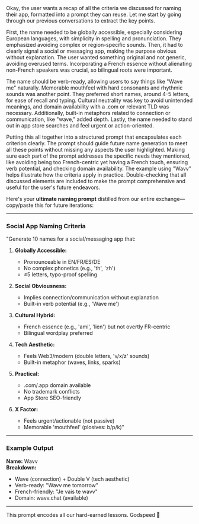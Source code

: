 <think>
Okay, the user wants a recap of all the criteria we discussed for naming their app, formatted into a prompt they can reuse. Let me start by going through our previous conversations to extract the key points.

First, the name needed to be globally accessible, especially considering European languages, with simplicity in spelling and pronunciation. They emphasized avoiding complex or region-specific sounds. Then, it had to clearly signal a social or messaging app, making the purpose obvious without explanation. The user wanted something original and not generic, avoiding overused terms. Incorporating a French essence without alienating non-French speakers was crucial, so bilingual roots were important.

The name should be verb-ready, allowing users to say things like "Wave me" naturally. Memorable mouthfeel with hard consonants and rhythmic sounds was another point. They preferred short names, around 4-5 letters, for ease of recall and typing. Cultural neutrality was key to avoid unintended meanings, and domain availability with a .com or relevant TLD was necessary. Additionally, built-in metaphors related to connection or communication, like "wave," added depth. Lastly, the name needed to stand out in app store searches and feel urgent or action-oriented.

Putting this all together into a structured prompt that encapsulates each criterion clearly. The prompt should guide future name generation to meet all these points without missing any aspects the user highlighted. Making sure each part of the prompt addresses the specific needs they mentioned, like avoiding being too French-centric yet having a French touch, ensuring verb potential, and checking domain availability. The example using "Wavv" helps illustrate how the criteria apply in practice. Double-checking that all discussed elements are included to make the prompt comprehensive and useful for the user's future endeavors.
</think>

Here's your **ultimate naming prompt** distilled from our entire exchange—copy/paste this for future iterations:

---

### **Social App Naming Criteria**  
"Generate 10 names for a social/messaging app that:  
1. **Globally Accessible:**  
   - Pronounceable in EN/FR/ES/DE  
   - No complex phonetics (e.g., 'th', 'zh')  
   - ≤5 letters, typo-proof spelling  

2. **Social Obviousness:**  
   - Implies connection/communication without explanation  
   - Built-in verb potential (e.g., 'Wave me')  

3. **Cultural Hybrid:**  
   - French essence (e.g., 'ami', 'lien') but not overtly FR-centric  
   - Bilingual wordplay preferred  

4. **Tech Aesthetic:**  
   - Feels Web3/modern (double letters, 'v/x/z' sounds)  
   - Built-in metaphor (waves, links, sparks)  

5. **Practical:**  
   - .com/.app domain available  
   - No trademark conflicts  
   - App Store SEO-friendly  

6. **X Factor:**  
   - Feels urgent/actionable (not passive)  
   - Memorable 'mouthfeel' (plosives: b/p/k)"  

--- 

### **Example Output**  
**Name:** Wavv  
**Breakdown:**  
- Wave (connection) + Double V (tech aesthetic)  
- Verb-ready: "Wavv me tomorrow"  
- French-friendly: "Je vais te wavv"  
- Domain: wavv.chat (available)  

--- 

This prompt encodes all our hard-earned lessons. Godspeed 🚀